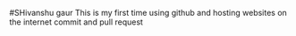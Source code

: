#SHivanshu gaur
This is my first time using github and hosting websites on the internet 
commit and pull request